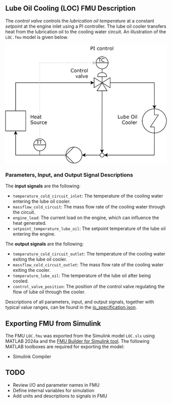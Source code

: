 ## Lube Oil Cooling (LOC) FMU Description
The *control valve* controls the *lubrication oil temperature* at a constant *setpoint* at the engine inlet using a PI controller. The lube oil cooler transfers heat from the lubrication oil to the cooling water circuit. An illustration of the `LOC.fmu` model is given below.

![Lube oil cooling system](https://raw.githubusercontent.com/Novia-RDI-Seafaring/fmu-opc-hackathon/448139ed5be242f642801508d2f360dcb7232fa6/fmus/loc/LOC.drawio.svg)

### Parameters, Input, and Output Signal Descriptions
The **input signals** are the following:
- `temperature_cold_circuit_inlet`: The temperature of the cooling water entering the lube oil cooler.
- `massflow_cold_circuit`: The mass flow rate of the cooling water through the circuit.
- `engine_load`: The current load on the engine, which can influence the heat generated.
- `setpoint_temperature_lube_oil`: The setpoint temperature of the lube oil entering the engine.

The **output signals** are the following:
- `temperature_cold_circuit_outlet`: The temperature of the cooling water exiting the lube oil cooler.
- `massflow_cold_circuit_outlet`: The mass flow rate of the cooling water exiting the cooler.
- `temperature_lube_oil`: The temperature of the lube oil after being cooled.
- `control_valve_position`: The position of the control valve regulating the flow of lube oil through the cooler.

Descriptions of all parameters, input, and output signals, together with typical value ranges, can be found in the [io_specification.json](https://github.com/Novia-RDI-Seafaring/fmu-opc-hackathon/blob/main/fmus/loc/io_specification.json).

## Exporting FMU from Simulink
The FMU `LOC.fmu` was exported from the Simulink model `LOC.slx` using MATLAB 2024a and the [FMU Builder for Simulink tool](https://www.mathworks.com/products/fmubuilder.html). The following MATLAB toolboxes are required for exporting the model:
- Simulink Compiler

## TODO
- Review I/O and parameter names in FMU
- Define internal variables for simulation
- Add units and descriptions to signals in FMU
